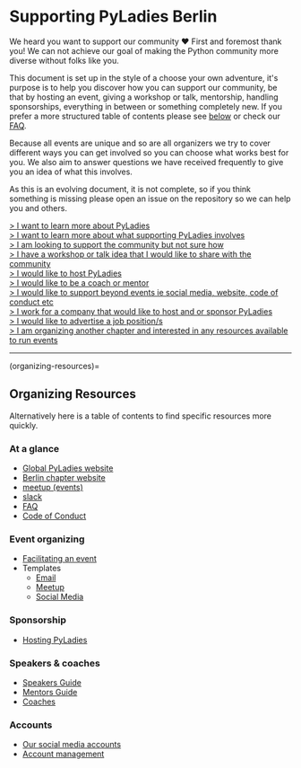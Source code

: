 # Supporting PyLadies Berlin

We heard you want to support our community ❤️ First and foremost thank you! We can not achieve our goal of making the Python community more diverse without folks like you.

This document is set up in the style of a choose your own adventure, it's purpose is to help you discover how you can support our community, be that by hosting an event, giving a workshop or talk, mentorship, handling sponsorships, everything in between or something completely new. If you prefer a more structured table of contents please see [below](organizing-resources) or check our [FAQ](faq.md).

Because all events are unique and so are all organizers we try to cover different ways you can get involved so you can choose what works best for you. We also aim to answer questions we have received frequently to give you an idea of what this involves.

As this is an evolving document, it is not complete, so if you think something is missing please open an issue on the repository so we can help you and others.

[> I want to learn more about PyLadies](./sub_pages/about_pyladies.md)  
[> I want to learn more about what supporting PyLadies involves](what-you-can-expect)  
[> I am looking to support the community but not sure how](ways-you-can-get-involved)  
[> I have a workshop or talk idea that I would like to share with the community](./sub_pages/giving_a_workshop_or_talk.md)  
[> I would like to host PyLadies](hosting-pyladies)  
[> I would like to be a coach or mentor](./sub_pages/coaching.md)  
[> I would like to support beyond events ie social media, website, code of conduct etc](other-ways-you-might-support-the-community)  
[> I work for a company that would like to host and or sponsor PyLadies](./sub_pages/hosting_and_sponsorship.md)  
[> I would like to advertise a job position/s](job-postings)  
[> I am organizing another chapter and interested in any resources available to run events](organizing-resources)  

---

(organizing-resources)=
## Organizing Resources

Alternatively here is a table of contents to find specific resources more quickly.

### At a glance
- [Global PyLadies website](https://pyladies.com/)
- [Berlin chapter website](https://berlin.pyladies.com/)
- [meetup (events)](https://www.meetup.com/pyladies-berlin/)
- [slack](https://pyladies.slack.com)
- [FAQ](./faq.md)
- [Code of Conduct](https://www.pyladies.com/CodeOfConduct/)

### Event organizing
- [Facilitating an event](./sub_pages/facilitating_events.md)
- Templates
  - [Email](./sub_pages/templates/email_templates.md)
  - [Meetup](./sub_pages/templates/meetup_template.md)
  - [Social Media](./sub_pages/templates/social_media_templates.md)

### Sponsorship
- [Hosting PyLadies](hosting-pyladies)

### Speakers & coaches
- [Speakers Guide](./sub_pages/speakers_guide.md)
- [Mentors Guide](mentoring-guide)
- [Coaches](be-a-coach-at-one-of-our-workshops)

### Accounts
- [Our social media accounts](over-view-of-accounts-we-have)
- [Account management](./sub_pages/accounts.md)